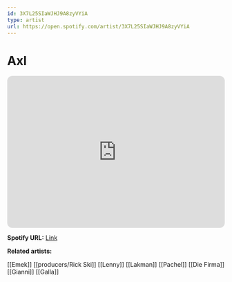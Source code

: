 ```yaml
---
id: 3X7L25SIaWJHJ9A8zyVYiA
type: artist
url: https://open.spotify.com/artist/3X7L25SIaWJHJ9A8zyVYiA
---
```

# Axl

<iframe style="border-radius:12px" src="https://open.spotify.com/embed/artist/3X7L25SIaWJHJ9A8zyVYiA" width="100%" height="352" frameBorder="0" allowfullscreen="" allow="autoplay; clipboard-write; encrypted-media; fullscreen; picture-in-picture" loading="lazy"></iframe>

**Spotify URL:** [Link](https://open.spotify.com/artist/3X7L25SIaWJHJ9A8zyVYiA)

**Related artists:**

[[Emek]]
[[producers/Rick Ski]]
[[Lenny]]
[[Lakman]]
[[Pachel]]
[[Die Firma]]
[[Gianni]]
[[Galla]]
